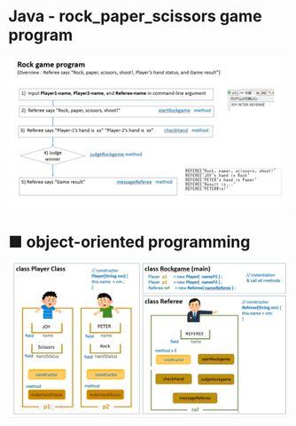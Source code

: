 # Java - rock_paper_scissors game program
<img src="https://github.com/YanaYuri/rockgame_java/blob/main/rockgame_1.JPG">
<h1>■ object-oriented programming</h1>
<img src="https://github.com/YanaYuri/rockgame_java/blob/main/rockgame_2.JPG">
